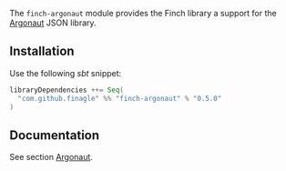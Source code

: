The `finch-argonaut` module provides the Finch library a support for the [Argonaut](http://argonaut.io) JSON library. 

Installation
------------
Use the following _sbt_ snippet:

```scala
libraryDependencies ++= Seq(
  "com.github.finagle" %% "finch-argonaut" % "0.5.0"
)
```

Documentation
-------------
See section [Argonaut](/docs/json.md#argonaut).
